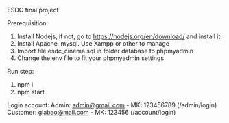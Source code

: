 ESDC final project

Prerequisition:

1. Install Nodejs, if not, go to https://nodejs.org/en/download/ and install it.
2. Install Apache, mysql. Use Xampp or other to manage
1. Import file esdc_cinema.sql in folder database to phpmyadmin
2. Change the.env file to fit your phpmyadmin settings

Run step:
1. npm i
2. npm start

Login account:
Admin: admin@gmail.com - MK: 123456789 (/admin/login)
Customer: giabao@mail.com - MK: 123456 (/account/login)
